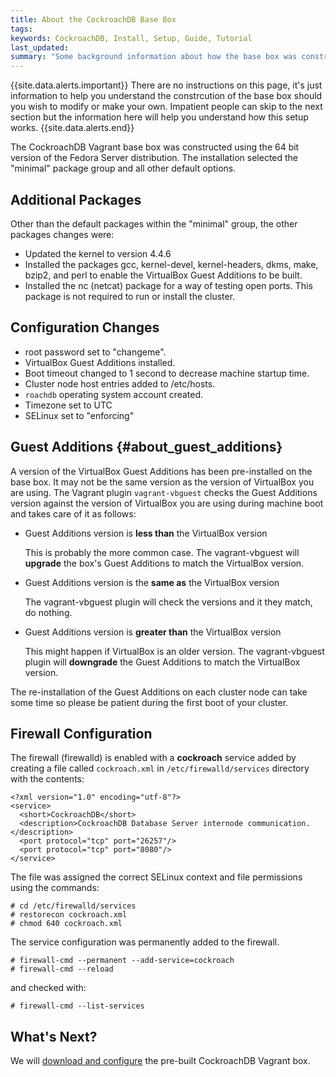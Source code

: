 ```yaml
---
title: About the CockroachDB Base Box
tags: 
keywords: CockroachDB, Install, Setup, Guide, Tutorial
last_updated: 
summary: "Some background information about how the base box was constructed and it's contents."
---
```


{{site.data.alerts.important}}
There are no instructions on this page, it's just information to help you understand the constrcution of the base box should you wish to modify or make your own. Impatient people can skip to the next section but the information here will help you understand how this setup works.
{{site.data.alerts.end}}

The CockroachDB Vagrant base box was constructed using the 64 bit version of the Fedora Server distribution. The installation selected the "minimal" package group and all other default options.

## Additional Packages

Other than the default packages within the "minimal" group, the other packages changes were:

- Updated the kernel to version 4.4.6
- Installed the packages gcc, kernel-devel, kernel-headers, dkms, make, bzip2, and  perl to enable the VirtualBox Guest Additions to be built.
- Installed the nc (netcat) package for a way of testing open ports. This package is not required to run or install the cluster.


## Configuration Changes

- root password set to "changeme".
- VirtualBox Guest Additions installed.
- Boot timeout changed to 1 second to decrease machine startup time.
- Cluster node host entries added to /etc/hosts.
- `roachdb` operating system account created.
- Timezone set to UTC
- SELinux set to "enforcing"


## Guest Additions {#about_guest_additions}


A version of the VirtualBox Guest Additions has been pre-installed on the base box. It may not be the same version as the version of VirtualBox you are using. The Vagrant plugin `vagrant-vbguest` checks the Guest Additions version against the version of VirtualBox you are using during machine boot and takes care of it as follows:

- Guest Additions version is **less than** the VirtualBox version

  This is probably the more common case. The vagrant-vbguest will **upgrade** the box's Guest Additions to match the VirtualBox version.
  
- Guest Additions version is the **same as** the VirtualBox version

  The vagrant-vbguest plugin will check the versions and it they match, do nothing.
  
- Guest Additions version is **greater than** the VirtualBox version

  This might happen if VirtualBox is an older version. The vagrant-vbguest plugin will **downgrade** the Guest Additions to match the VirtualBox version.
  
The re-installation of the Guest Additions on each cluster node can take some time so please be patient during the first boot of your cluster. 


## Firewall Configuration

The firewall (firewalld) is enabled with a **cockroach** service added by creating a file called `cockroach.xml` in `/etc/firewalld/services` directory with the contents:

```Shell
<?xml version="1.0" encoding="utf-8"?>
<service>
  <short>CockroachDB</short>
  <description>CockroachDB Database Server internode communication.</description>
  <port protocol="tcp" port="26257"/>
  <port protocol="tcp" port="8080"/>
</service>
```

The file was assigned the correct SELinux context and file permissions using the commands:

```Shell
# cd /etc/firewalld/services
# restorecon cockroach.xml
# chmod 640 cockroach.xml
```

The service configuration was permanently added to the firewall.

```Shell
# firewall-cmd --permanent --add-service=cockroach
# firewall-cmd --reload
```

and checked with:

```Shell
# firewall-cmd --list-services
```


## What's Next?

We will [download and configure](cockroach-vb-cluster_configure_base_box) the pre-built CockroachDB Vagrant box.

